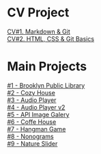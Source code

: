 # CV Project

[CV#1. Markdown & Git](https://PakhomovIvan.github.io/rsschool-cv/cv "CV#1. Markdown & Git")  
[CV#2. HTML, CSS & Git Basics](https://PakhomovIvan.github.io/rsschool-cv/ "CV#2. HTML, CSS & Git Basics")

# Main Projects

[#1 - Brooklyn Public Library](https://rolling-scopes-school.github.io/pakhomovivan-JSFEPRESCHOOL2023Q2/library/ "Brooklyn Public Library")\
[#2 - Cozy House](https://rolling-scopes-school.github.io/pakhomovivan-JSFEPRESCHOOL2024Q2/shelter/ "Cozy House")\
[#3 - Audio Player](https://rolling-scopes-school.github.io/pakhomovivan-JSFEPRESCHOOL2023Q2/js30-1.2-audio-player/ "Audio Player")\
[#4 - Audio Player v2](https://rolling-scopes-school.github.io/pakhomovivan-JSFEPRESCHOOL2024Q2/js30-1.2-audio-player/  "Audio Player v2")\
[#5 - API Image Galery](https://rolling-scopes-school.github.io/pakhomovivan-JSFEPRESCHOOL2023Q2/js30-2.2-image-gallery/ "API Image Galery")\
[#6 - Coffe House](https://rolling-scopes-school.github.io/pakhomovivan-JSFE2023Q4/coffe-house/ "Coffe House")\
[#7 - Hangman Game](https://rolling-scopes-school.github.io/pakhomovivan-JSFE2023Q4/hangman "Hangman")\
[#8 - Nonograms](https://rolling-scopes-school.github.io/pakhomovivan-JSFE2023Q4/nonograms/ "Nonograms")\
[#9 - Nature Slider](https://pakhomovivan.github.io/cssMemeSlider/cssMemeSlider/ "Nature Slider")
